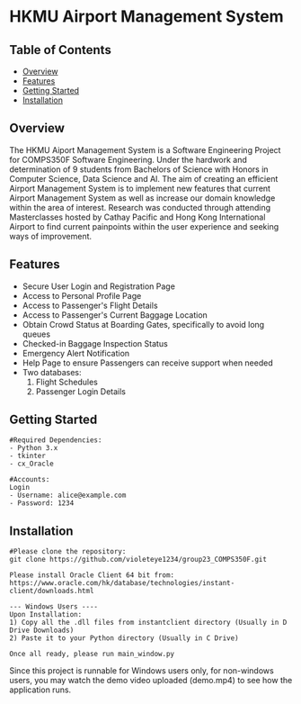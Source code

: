 # HKMU Airport Management System

## Table of Contents 
- [Overview](#overview)
- [Features](#features)
- [Getting Started](#getting-started)
- [Installation](#installation)

## Overview
The HKMU Aiport Management System is a Software Engineering Project for COMPS350F Software Engineering. Under the hardwork and determination of 9 students from Bachelors of Science with Honors in Computer Science, Data Science and AI. The aim of creating an efficient Airport Management System is to implement new features that current Airport Management System as well as increase our domain knowledge within the area of interest. Research was conducted through attending Masterclasses hosted by Cathay Pacific and Hong Kong International Airport to find current painpoints within the user experience and seeking ways of improvement. 

## Features
- Secure User Login and Registration Page
- Access to Personal Profile Page
- Access to Passenger's Flight Details
- Access to Passenger's Current Baggage Location
- Obtain Crowd Status at Boarding Gates, specifically to avoid long queues
- Checked-in Baggage Inspection Status
- Emergency Alert Notification
- Help Page to ensure Passengers can receive support when needed 
- Two databases:
    1. Flight Schedules
    2. Passenger Login Details

 ## Getting Started
 ```
#Required Dependencies:
- Python 3.x
- tkinter
- cx_Oracle

#Accounts:
Login
- Username: alice@example.com
- Password: 1234
```

## Installation 
 ```
#Please clone the repository:
git clone https://github.com/violeteye1234/group23_COMPS350F.git

Please install Oracle Client 64 bit from: https://www.oracle.com/hk/database/technologies/instant-client/downloads.html

--- Windows Users ----
Upon Installation:
1) Copy all the .dll files from instantclient directory (Usually in D Drive Downloads)
2) Paste it to your Python directory (Usually in C Drive)

Once all ready, please run main_window.py
```
Since this project is runnable for Windows users only, for non-windows users, you may watch the demo video uploaded (demo.mp4) to see how the application runs. 
